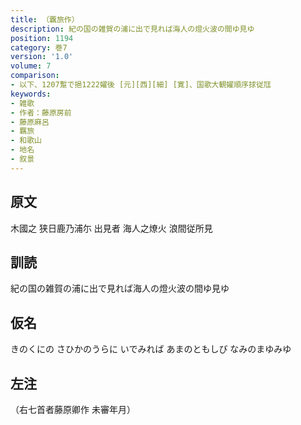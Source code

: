 ```yaml
---
title: （覊旅作）
description: 紀の国の雑賀の浦に出で見れば海人の燈火波の間ゆ見ゆ
position: 1194
category: 巻7
version: '1.0'
volume: 7
comparison:
- 以下、1207蹔で挹1222嬥後 [元][西][細] [寛]、国歌大観嬥順序捄従尫
keywords:
- 雑歌
- 作者：藤原房前
- 藤原麻呂
- 羈旅
- 和歌山
- 地名
- 叙景
---
```


## 原文

木國之 狭日鹿乃浦尓 出見者 海人之燎火 浪間従所見

## 訓読

紀の国の雑賀の浦に出で見れば海人の燈火波の間ゆ見ゆ

## 仮名

きのくにの さひかのうらに いでみれば あまのともしび なみのまゆみゆ

## 左注

（右七首者藤原卿作 未審年月）
